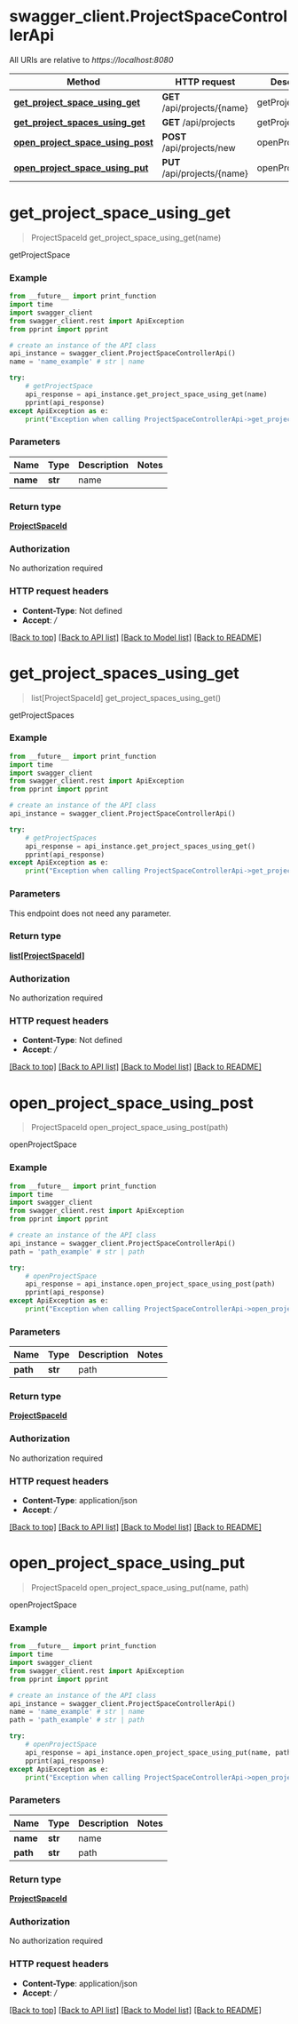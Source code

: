 # swagger_client.ProjectSpaceControllerApi

All URIs are relative to *https://localhost:8080*

Method | HTTP request | Description
------------- | ------------- | -------------
[**get_project_space_using_get**](ProjectSpaceControllerApi.md#get_project_space_using_get) | **GET** /api/projects/{name} | getProjectSpace
[**get_project_spaces_using_get**](ProjectSpaceControllerApi.md#get_project_spaces_using_get) | **GET** /api/projects | getProjectSpaces
[**open_project_space_using_post**](ProjectSpaceControllerApi.md#open_project_space_using_post) | **POST** /api/projects/new | openProjectSpace
[**open_project_space_using_put**](ProjectSpaceControllerApi.md#open_project_space_using_put) | **PUT** /api/projects/{name} | openProjectSpace


# **get_project_space_using_get**
> ProjectSpaceId get_project_space_using_get(name)

getProjectSpace

### Example
```python
from __future__ import print_function
import time
import swagger_client
from swagger_client.rest import ApiException
from pprint import pprint

# create an instance of the API class
api_instance = swagger_client.ProjectSpaceControllerApi()
name = 'name_example' # str | name

try:
    # getProjectSpace
    api_response = api_instance.get_project_space_using_get(name)
    pprint(api_response)
except ApiException as e:
    print("Exception when calling ProjectSpaceControllerApi->get_project_space_using_get: %s\n" % e)
```

### Parameters

Name | Type | Description  | Notes
------------- | ------------- | ------------- | -------------
 **name** | **str**| name | 

### Return type

[**ProjectSpaceId**](ProjectSpaceId.md)

### Authorization

No authorization required

### HTTP request headers

 - **Content-Type**: Not defined
 - **Accept**: */*

[[Back to top]](#) [[Back to API list]](../README.md#documentation-for-api-endpoints) [[Back to Model list]](../README.md#documentation-for-models) [[Back to README]](../README.md)

# **get_project_spaces_using_get**
> list[ProjectSpaceId] get_project_spaces_using_get()

getProjectSpaces

### Example
```python
from __future__ import print_function
import time
import swagger_client
from swagger_client.rest import ApiException
from pprint import pprint

# create an instance of the API class
api_instance = swagger_client.ProjectSpaceControllerApi()

try:
    # getProjectSpaces
    api_response = api_instance.get_project_spaces_using_get()
    pprint(api_response)
except ApiException as e:
    print("Exception when calling ProjectSpaceControllerApi->get_project_spaces_using_get: %s\n" % e)
```

### Parameters
This endpoint does not need any parameter.

### Return type

[**list[ProjectSpaceId]**](ProjectSpaceId.md)

### Authorization

No authorization required

### HTTP request headers

 - **Content-Type**: Not defined
 - **Accept**: */*

[[Back to top]](#) [[Back to API list]](../README.md#documentation-for-api-endpoints) [[Back to Model list]](../README.md#documentation-for-models) [[Back to README]](../README.md)

# **open_project_space_using_post**
> ProjectSpaceId open_project_space_using_post(path)

openProjectSpace

### Example
```python
from __future__ import print_function
import time
import swagger_client
from swagger_client.rest import ApiException
from pprint import pprint

# create an instance of the API class
api_instance = swagger_client.ProjectSpaceControllerApi()
path = 'path_example' # str | path

try:
    # openProjectSpace
    api_response = api_instance.open_project_space_using_post(path)
    pprint(api_response)
except ApiException as e:
    print("Exception when calling ProjectSpaceControllerApi->open_project_space_using_post: %s\n" % e)
```

### Parameters

Name | Type | Description  | Notes
------------- | ------------- | ------------- | -------------
 **path** | **str**| path | 

### Return type

[**ProjectSpaceId**](ProjectSpaceId.md)

### Authorization

No authorization required

### HTTP request headers

 - **Content-Type**: application/json
 - **Accept**: */*

[[Back to top]](#) [[Back to API list]](../README.md#documentation-for-api-endpoints) [[Back to Model list]](../README.md#documentation-for-models) [[Back to README]](../README.md)

# **open_project_space_using_put**
> ProjectSpaceId open_project_space_using_put(name, path)

openProjectSpace

### Example
```python
from __future__ import print_function
import time
import swagger_client
from swagger_client.rest import ApiException
from pprint import pprint

# create an instance of the API class
api_instance = swagger_client.ProjectSpaceControllerApi()
name = 'name_example' # str | name
path = 'path_example' # str | path

try:
    # openProjectSpace
    api_response = api_instance.open_project_space_using_put(name, path)
    pprint(api_response)
except ApiException as e:
    print("Exception when calling ProjectSpaceControllerApi->open_project_space_using_put: %s\n" % e)
```

### Parameters

Name | Type | Description  | Notes
------------- | ------------- | ------------- | -------------
 **name** | **str**| name | 
 **path** | **str**| path | 

### Return type

[**ProjectSpaceId**](ProjectSpaceId.md)

### Authorization

No authorization required

### HTTP request headers

 - **Content-Type**: application/json
 - **Accept**: */*

[[Back to top]](#) [[Back to API list]](../README.md#documentation-for-api-endpoints) [[Back to Model list]](../README.md#documentation-for-models) [[Back to README]](../README.md)

